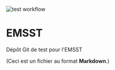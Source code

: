 ![test workflow](https://github.com/boisgera/EMSST/actions/workflows/test.yml/badge.svg)


# EMSST
Dépôt Git de test pour l'EMSST

(Ceci est un fichier au format **Markdown**.)
